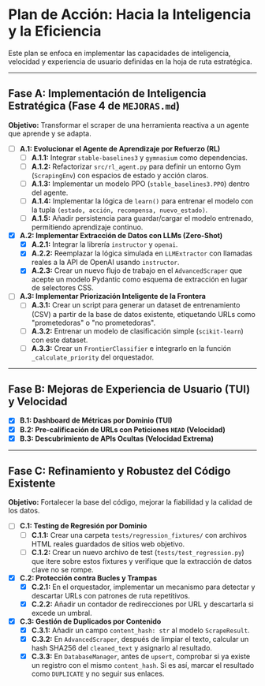 # Plan de Acción: Hacia la Inteligencia y la Eficiencia

 Este plan se enfoca en implementar las capacidades de inteligencia, velocidad y experiencia de usuario definidas en la hoja de ruta estratégica.

 ---

## Fase A: Implementación de Inteligencia Estratégica (Fase 4 de `MEJORAS.md`)

 **Objetivo:** Transformar el scraper de una herramienta reactiva a un agente que aprende y se adapta.

- [ ] **A.1: Evolucionar el Agente de Aprendizaje por Refuerzo (RL)**
  - [ ] **A.1.1:** Integrar `stable-baselines3` y `gymnasium` como dependencias.
  - [ ] **A.1.2:** Refactorizar `src/rl_agent.py` para definir un entorno Gym (`ScrapingEnv`) con espacios de estado y acción claros.
  - [ ] **A.1.3:** Implementar un modelo PPO (`stable_baselines3.PPO`) dentro del agente.
  - [ ] **A.1.4:** Implementar la lógica de `learn()` para entrenar el modelo con la tupla `(estado, acción, recompensa, nuevo_estado)`.
  - [ ] **A.1.5:** Añadir persistencia para guardar/cargar el modelo entrenado, permitiendo aprendizaje continuo.

- [x] **A.2: Implementar Extracción de Datos con LLMs (Zero-Shot)**
  - [x] **A.2.1:** Integrar la librería `instructor` y `openai`.
  - [x] **A.2.2:** Reemplazar la lógica simulada en `LLMExtractor` con llamadas reales a la API de OpenAI usando `instructor`.
  - [x] **A.2.3:** Crear un nuevo flujo de trabajo en el `AdvancedScraper` que acepte un modelo Pydantic como esquema de extracción en lugar de selectores CSS.

- [ ] **A.3: Implementar Priorización Inteligente de la Frontera**
  - [ ] **A.3.1:** Crear un script para generar un dataset de entrenamiento (CSV) a partir de la base de datos existente, etiquetando URLs como "prometedoras" o "no prometedoras".
  - [ ] **A.3.2:** Entrenar un modelo de clasificación simple (`scikit-learn`) con este dataset.
  - [ ] **A.3.3:** Crear un `FrontierClassifier` e integrarlo en la función `_calculate_priority` del orquestador.

 ---

## Fase B: Mejoras de Experiencia de Usuario (TUI) y Velocidad

- [x] **B.1: Dashboard de Métricas por Dominio (TUI)**
- [x] **B.2: Pre-calificación de URLs con Peticiones `HEAD` (Velocidad)**
- [x] **B.3: Descubrimiento de APIs Ocultas (Velocidad Extrema)**

 ---

## Fase C: Refinamiento y Robustez del Código Existente

 **Objetivo:** Fortalecer la base del código, mejorar la fiabilidad y la calidad de los datos.

- [ ] **C.1: Testing de Regresión por Dominio**
  - [ ] **C.1.1:** Crear una carpeta `tests/regression_fixtures/` con archivos HTML reales guardados de sitios web objetivo.
  - [ ] **C.1.2:** Crear un nuevo archivo de test (`tests/test_regression.py`) que itere sobre estos fixtures y verifique que la extracción de datos clave no se rompe.

- [x] **C.2: Protección contra Bucles y Trampas**
  - [x] **C.2.1:** En el orquestador, implementar un mecanismo para detectar y descartar URLs con patrones de ruta repetitivos.
  - [x] **C.2.2:** Añadir un contador de redirecciones por URL y descartarla si excede un umbral.

- [x] **C.3: Gestión de Duplicados por Contenido**
  - [x] **C.3.1:** Añadir un campo `content_hash: str` al modelo `ScrapeResult`.
  - [x] **C.3.2:** En `AdvancedScraper`, después de limpiar el texto, calcular un hash SHA256 del `cleaned_text` y asignarlo al resultado.
  - [x] **C.3.3:** En `DatabaseManager`, antes de `upsert`, comprobar si ya existe un registro con el mismo `content_hash`. Si es así, marcar el resultado como `DUPLICATE` y no seguir sus enlaces.
